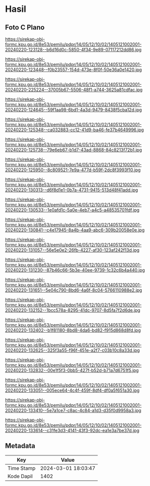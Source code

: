 # Hasil

## Foto C Plano

https://sirekap-obj-formc.kpu.go.id/8e53/pemilu/pdpr/14/05/12/10/02/1405121002001-20240220-123128--b6d16d0c-5850-4f34-9e89-07117212dd86.jpg

https://sirekap-obj-formc.kpu.go.id/8e53/pemilu/pdpr/14/05/12/10/02/1405121002001-20240220-123448--f0b23557-154d-473e-8f0f-50e36a0e1420.jpg

https://sirekap-obj-formc.kpu.go.id/8e53/pemilu/pdpr/14/05/12/10/02/1405121002001-20240220-225224--37005b67-5506-48f1-a744-3625a81cdfac.jpg

https://sirekap-obj-formc.kpu.go.id/8e53/pemilu/pdpr/14/05/12/10/02/1405121002001-20240220-124645--59f1aa98-6bd1-4a3d-9479-8438f5cba12d.jpg

https://sirekap-obj-formc.kpu.go.id/8e53/pemilu/pdpr/14/05/12/10/02/1405121002001-20240220-125348--ca032883-cc12-41d9-ba46-fe37b4649996.jpg

https://sirekap-obj-formc.kpu.go.id/8e53/pemilu/pdpr/14/05/12/10/02/1405121002001-20240220-125738--79e6eb67-b1d7-43ad-8868-84c8213f72b1.jpg

https://sirekap-obj-formc.kpu.go.id/8e53/pemilu/pdpr/14/05/12/10/02/1405121002001-20240220-125950--8c809521-7e9a-477d-b59f-2dc8f3993f10.jpg

https://sirekap-obj-formc.kpu.go.id/8e53/pemilu/pdpr/14/05/12/10/02/1405121002001-20240220-130313--d6f8d1e1-0b7a-4731-9415-513d48f41add.jpg

https://sirekap-obj-formc.kpu.go.id/8e53/pemilu/pdpr/14/05/12/10/02/1405121002001-20240220-130533--1e0afd1c-5a0e-4eb7-a4c5-a48535701fdf.jpg

https://sirekap-obj-formc.kpu.go.id/8e53/pemilu/pdpr/14/05/12/10/02/1405121002001-20240220-130841--c4e17945-8a4b-4aa9-abc6-309b20058e0e.jpg

https://sirekap-obj-formc.kpu.go.id/8e53/pemilu/pdpr/14/05/12/10/02/1405121002001-20240220-131057--56e5e0e2-26fb-4227-af30-123af242f13d.jpg

https://sirekap-obj-formc.kpu.go.id/8e53/pemilu/pdpr/14/05/12/10/02/1405121002001-20240220-131230--87b46c66-5b3e-40ee-9739-1c32c6b4a440.jpg

https://sirekap-obj-formc.kpu.go.id/8e53/pemilu/pdpr/14/05/12/10/02/1405121002001-20240220-131651--5e04c790-8bd6-4a6f-8c04-5766110988e2.jpg

https://sirekap-obj-formc.kpu.go.id/8e53/pemilu/pdpr/14/05/12/10/02/1405121002001-20240220-132152--1bcc578a-8295-41dc-9707-8d5fa7f2d6de.jpg

https://sirekap-obj-formc.kpu.go.id/8e53/pemilu/pdpr/14/05/12/10/02/1405121002001-20240220-132402--b1f81180-8bd8-4da6-bd82-f915d868d8fd.jpg

https://sirekap-obj-formc.kpu.go.id/8e53/pemilu/pdpr/14/05/12/10/02/1405121002001-20240220-132625--325f3a55-f96f-451e-a2f7-c03b10c8a33d.jpg

https://sirekap-obj-formc.kpu.go.id/8e53/pemilu/pdpr/14/05/12/10/02/1405121002001-20240220-132832--00e1f5f3-0bb5-427f-b52d-b71a7d6751f5.jpg

https://sirekap-obj-formc.kpu.go.id/8e53/pemilu/pdpr/14/05/12/10/02/1405121002001-20240220-133051--005ece64-4c4f-459f-8df4-df0a5f651a30.jpg

https://sirekap-obj-formc.kpu.go.id/8e53/pemilu/pdpr/14/05/12/10/02/1405121002001-20240220-133410--5e7a1ce7-c8ac-4c84-a1d3-d35f0d9958a3.jpg

https://sirekap-obj-formc.kpu.go.id/8e53/pemilu/pdpr/14/05/12/10/02/1405121002001-20240220-133614--c31fe3d3-4141-43f3-92dc-ea1e3a7be37d.jpg


## Metadata

| Key        | Value               |
| ---------- | ------------------- |
| Time Stamp | 2024-03-01 18:03:47 |
| Kode Dapil | 1402                |



